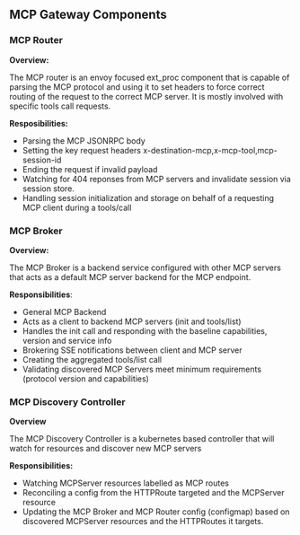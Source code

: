 ## MCP Gateway Components


### MCP Router

**Overview:**

The MCP router is an envoy focused ext_proc component that is capable of parsing the MCP protocol and using it to set headers to force correct routing of the request to the correct MCP server. It is mostly involved with specific tools call requests.

**Resposibilities:**

- Parsing the MCP JSONRPC body
- Setting the key request headers x-destination-mcp,x-mcp-tool,mcp-session-id
- Ending the request if invalid payload
- Watching for 404 reponses from MCP servers and invalidate session via session store.
- Handling session initialization and storage on behalf of a requesting  MCP client during a tools/call


### MCP Broker

**Overview:**

The MCP Broker is a backend service configured with other MCP servers that acts as a default MCP server backend for the MCP endpoint.


**Responsibilities**:

- General MCP Backend 
- Acts as a client to backend MCP servers (init and tools/list)
- Handles the init call and responding with the baseline capabilities, version and service info
- Brokering SSE notifications between client and MCP server
- Creating the aggregated tools/list call
- Validating discovered MCP Servers meet minimum requirements (protocol version and capabilities)



### MCP Discovery Controller

**Overview**

The MCP Discovery Controller is a kubernetes based controller that will watch for resources and discover new MCP servers

**Responsibilities:**

- Watching MCPServer resources labelled as MCP routes
- Reconciling a config from the HTTPRoute targeted and the MCPServer resource
- Updating the MCP Broker and MCP Router config (configmap) based on discovered MCPServer resources and the HTTPRoutes it targets.